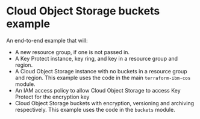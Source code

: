 # Cloud Object Storage buckets example

An end-to-end example that will:
- A new resource group, if one is not passed in.
- A Key Protect instance, key ring, and key in a resource group and region.
- A Cloud Object Storage instance with no buckets in a resource group and region.
This example uses the code in the main `terraform-ibm-cos` module.
- An IAM access policy to allow Cloud Object Storage to access Key Protect for the encryption key
- Cloud Object Storage buckets with encryption, versioning and archiving respectively.
This example uses the code in the `buckets` module.
